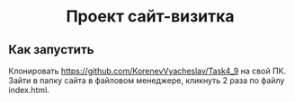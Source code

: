 # <p align='center'>Проект сайт-визитка</p>

## Как запустить

Клонировать https://github.com/KorenevVyacheslav/Task4_9 на свой ПК. Зайти в папку сайта в файловом менеджере, кликнуть 2 раза по файлу index.html.
